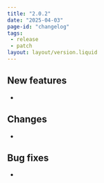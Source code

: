 ```yaml
---
title: "2.0.2"
date: "2025-04-03"
page-id: "changelog"
tags: 
 - release
 - patch
layout: layout/version.liquid
---
```

## New features
- 

## Changes
- 

## Bug fixes
- 